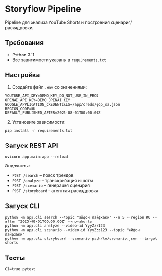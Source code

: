 # Storyflow Pipeline

Pipeline для анализа YouTube Shorts и построения сценария/раскадровки.

## Требования

- Python 3.11
- Все зависимости указаны в `requirements.txt`

## Настройка

1. Создайте файл `.env` со значениями:
```
YOUTUBE_API_KEY=DEMO_KEY_DO_NOT_USE_IN_PROD
OPENAI_API_KEY=DEMO_OPENAI_KEY
GOOGLE_APPLICATION_CREDENTIALS=/app/creds/gcp_sa.json
REGION_CODE=RU
DEFAULT_PUBLISHED_AFTER=2025-08-01T00:00:00Z
```
2. Установите зависимости:
```
pip install -r requirements.txt
```

## Запуск REST API
```
uvicorn app.main:app --reload
```
Эндпоинты:
- `POST /search` – поиск трендов
- `POST /analyze` – транскрибация и шоты
- `POST /scenario` – генерация сценария
- `POST /storyboard` – агентная раскадровка

## Запуск CLI
```
python -m app.cli search --topic "айфон лайфхаки" --n 5 --region RU --after "2025-08-01T00:00:00Z" --no-shorts
python -m app.cli analyze --video-id YyyZzz123
python -m app.cli scenario --video-id YyyZzz123 --topic "айфон лайфхаки"
python -m app.cli storyboard --scenario path/to/scenario.json --target shorts
```

## Тесты
```
CI=true pytest
```
